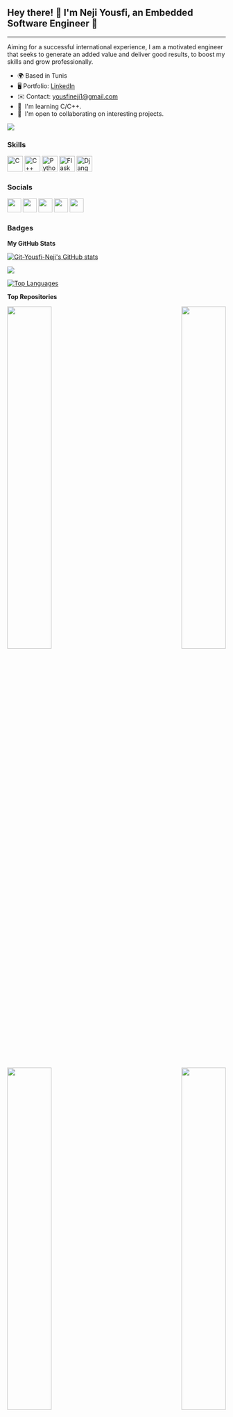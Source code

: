 ## Hey there! 👋 I'm Neji Yousfi, an Embedded Software Engineer 🚀
-------------------------------------

Aiming for a successful international experience, I am a motivated engineer that seeks to generate an added value and deliver good results, to boost my skills and grow professionally.

* 🌍 Based in Tunis
* 🖥️ Portfolio: [LinkedIn](http://www.linkedin.com/in/yousfi-neji/)
* ✉️ Contact: [yousfineji1@gmail.com](mailto:yousfineji1@gmail.com)
* 🧠  I'm learning C/C++.
* 🤝  I'm open to collaborating on interesting projects.

<a href="https://www.twitter.com/NejiYousfi" target="_blank" rel="noreferrer"><img
src="https://img.shields.io/twitter/follow/NejiYousfi?logo=X&style=for-the-badge&color=0891b2&labelColor=1c1917"
/></a>

### Skills

<p align="left">
<a href="https://docs.microsoft.com/en-us/cpp/?view=msvc-170" target="_blank" rel="noreferrer"><img src="https://raw.githubusercontent.com/danielcranney/readme-generator/main/public/icons/skills/c-colored.svg" width="36" height="36" alt="C" /></a>
<a href="https://docs.microsoft.com/en-us/cpp/?view=msvc-170" target="_blank" rel="noreferrer"><img src="https://raw.githubusercontent.com/danielcranney/readme-generator/main/public/icons/skills/cplusplus-colored.svg" width="36" height="36" alt="C++" /></a>
<a href="https://www.python.org/" target="_blank" rel="noreferrer"><img src="https://raw.githubusercontent.com/danielcranney/readme-generator/main/public/icons/skills/python-colored.svg" width="36" height="36" alt="Python" /></a>
<a href="https://flask.palletsprojects.com/en/2.0.x/" target="_blank" rel="noreferrer"><img src="https://raw.githubusercontent.com/danielcranney/readme-generator/main/public/icons/skills/flask-colored-dark.svg" width="36" height="36" alt="Flask" /></a>
<a href="https://www.djangoproject.com/" target="_blank" rel="noreferrer"><img src="https://raw.githubusercontent.com/danielcranney/readme-generator/main/public/icons/skills/django-colored-dark.svg" width="36" height="36" alt="Django" /></a>
</p>


### Socials

<p align="left"> <a href="https://www.behance.com/@YousfiNeji" target="_blank" rel="noreferrer"><img src="https://raw.githubusercontent.com/danielcranney/readme-generator/main/public/icons/socials/behance.svg" width="32" height="32" /></a> <a href="https://www.github.com/Git-Yousfi-Neji" target="_blank" rel="noreferrer"><img src="https://raw.githubusercontent.com/danielcranney/readme-generator/main/public/icons/socials/github-dark.svg" width="32" height="32" /></a> <a href="https://YousfiNeji" target="_blank" rel="noreferrer"><img src="https://raw.githubusercontent.com/danielcranney/readme-generator/main/public/icons/socials/hashnode.svg" width="32" height="32" /></a> <a href="https://www.stackoverflow.com/users/11816334/yousfi-neji" target="_blank" rel="noreferrer"><img src="https://raw.githubusercontent.com/danielcranney/readme-generator/main/public/icons/socials/stackoverflow.svg" width="32" height="32" /></a> <a href="https://www.twitter.com/NejiYousfi" target="_blank" rel="noreferrer"><img src="https://raw.githubusercontent.com/danielcranney/readme-generator/main/public/icons/socials/twitter.svg" width="32" height="32" /></a></p>

### Badges

<b>My GitHub Stats</b>

<a href="http://www.github.com/Git-Yousfi-Neji"><img src="https://github-readme-stats.vercel.app/api?username=Git-Yousfi-Neji&show_icons=true&hide=prs,contribs&count_private=true&title_color=0891b2&text_color=ffffff&icon_color=0891b2&bg_color=1c1917&hide_border=true&show_icons=true" alt="Git-Yousfi-Neji's GitHub stats" /></a>

<a href="http://www.github.com/Git-Yousfi-Neji"><img src="https://github-readme-streak-stats.herokuapp.com/?user=Git-Yousfi-Neji&stroke=ffffff&background=1c1917&ring=0891b2&fire=0891b2&currStreakNum=ffffff&currStreakLabel=0891b2&sideNums=ffffff&sideLabels=ffffff&dates=ffffff&hide_border=true" /></a>

<a href="https://github.com/Git-Yousfi-Neji" align="left"><img src="https://github-readme-stats.vercel.app/api/top-langs/?username=Git-Yousfi-Neji&langs_count=10&title_color=0891b2&text_color=ffffff&icon_color=0891b2&bg_color=1c1917&hide_border=true&locale=en&custom_title=Top%20%Languages" alt="Top Languages" /></a>

<b>Top Repositories</b>

<div width="100%" align="center"><a href="https://github.com/Git-Yousfi-Neji/ROS-Web-App-for-Navigation-and-Mapping" align="left"><img align="left" width="45%" src="https://github-readme-stats.vercel.app/api/pin/?username=Git-Yousfi-Neji&repo=ROS-Web-App-for-Navigation-and-Mapping&title_color=0891b2&text_color=ffffff&icon_color=0891b2&bg_color=1c1917&hide_border=true&locale=en" /></a><a href="https://github.com/Git-Yousfi-Neji/SUDOKU-SOLVER" align="right"><img align="right" width="45%" src="https://github-readme-stats.vercel.app/api/pin/?username=Git-Yousfi-Neji&repo=SUDOKU-SOLVER&title_color=0891b2&text_color=ffffff&icon_color=0891b2&bg_color=1c1917&hide_border=true&locale=en" /></a></div><br /><br /><br /><br /><br /><br /><br />

<br /><br /><br /><br /><br />

<div width="100%" align="center"><a href="https://github.com/Git-Yousfi-Neji/Password-Door-Locking-System-Circuit" align="left"><img align="left" width="45%" src="https://github-readme-stats.vercel.app/api/pin/?username=Git-Yousfi-Neji&repo=Password-Door-Locking-System-Circuit&title_color=0891b2&text_color=ffffff&icon_color=0891b2&bg_color=1c1917&hide_border=true&locale=en" /></a><a href="https://github.com/Git-Yousfi-Neji/Traffic-Sign-Recognition" align="right"><img align="right" width="45%" src="https://github-readme-stats.vercel.app/api/pin/?username=Git-Yousfi-Neji&repo=Traffic-Sign-Recognition&title_color=0891b2&text_color=ffffff&icon_color=0891b2&bg_color=1c1917&hide_border=true&locale=en" /></a></div>
